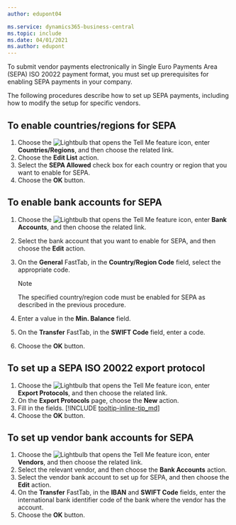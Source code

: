 ```yaml
---
author: edupont04

ms.service: dynamics365-business-central
ms.topic: include
ms.date: 04/01/2021
ms.author: edupont
---
```

To submit vendor payments electronically in Single Euro Payments Area (SEPA) ISO 20022 payment format, you must set up prerequisites for enabling SEPA payments in your company.  

The following procedures describe how to set up SEPA payments, including how to modify the setup for specific vendors.  

## To enable countries/regions for SEPA  

1. Choose the ![Lightbulb that opens the Tell Me feature](../../../media/ui-search/search_small.png "Tell me what you want to do") icon, enter **Countries/Regions**, and then choose the related link.  
2. Choose the **Edit List** action.  
3. Select the **SEPA Allowed** check box for each country or region that you want to enable for SEPA.  
4. Choose the **OK** button.  

## To enable bank accounts for SEPA  

1. Choose the ![Lightbulb that opens the Tell Me feature](../../../media/ui-search/search_small.png "Tell me what you want to do") icon, enter **Bank Accounts**, and then choose the related link.  
2. Select the bank account that you want to enable for SEPA, and then choose the **Edit** action.  
3. On the **General** FastTab, in the **Country/Region Code** field, select the appropriate code.  

    > [!NOTE]  
    > The specified country/region code must be enabled for SEPA as described in the previous procedure.  

4. Enter a value in the **Min. Balance** field.  
5. On the **Transfer** FastTab, in the **SWIFT Code** field, enter a code.  
6. Choose the **OK** button.  

## To set up a SEPA ISO 20022 export protocol  

1. Choose the ![Lightbulb that opens the Tell Me feature](../../../media/ui-search/search_small.png "Tell me what you want to do") icon, enter **Export Protocols**, and then choose the related link.  
2. On the **Export Protocols** page, choose the **New** action.  
3. Fill in the fields. [!INCLUDE [tooltip-inline-tip_md](../../../includes/tooltip-inline-tip_md.md)]
4. Choose the **OK** button.  

## To set up vendor bank accounts for SEPA  

1. Choose the ![Lightbulb that opens the Tell Me feature](../../../media/ui-search/search_small.png "Tell me what you want to do") icon, enter **Vendors**, and then choose the related link.  
2. Select the relevant vendor, and then choose the **Bank Accounts** action.  
3. Select the vendor bank account to set up for SEPA, and then choose the **Edit** action.  
4. On the **Transfer** FastTab, in the **IBAN** and **SWIFT Code** fields, enter the international bank identifier code of the bank where the vendor has the account.  
5. Choose the **OK** button.  
